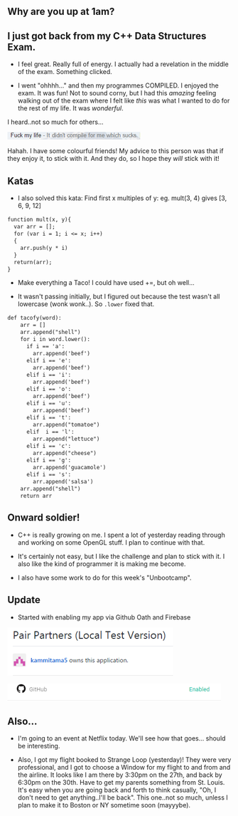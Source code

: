 ## Why are you up at 1am?

## I just got back from my C++ Data Structures Exam.

- I feel great. Really full of energy.
  I actually had a revelation in the middle of the exam.
  Something clicked. 

- I went "ohhhh..." and then my programmes COMPILED. 
  I enjoyed the exam. It was fun! 
  Not to sound corny, but I had this *amazing* feeling
  walking out of the exam
  where I felt like *this* was what I wanted to do for 
  the rest of my life. It was *wonderful*.
  
I heard..not so much for others...

![fk](/images/fk.png)

Hahah. I have some colourful friends! 
My advice to this person was that if they enjoy it, to stick with it.
And they do, so I hope they *will* stick with it! 

## Katas
- I also solved this kata:
  Find first x multiples of y:
  eg. mult(3, 4) gives [3, 6, 9, 12]
  
```
function mult(x, y){
  var arr = [];
  for (var i = 1; i <= x; i++)
  {
    arr.push(y * i)
  }
  return(arr);
}
```
- Make everything a Taco! 
  I could have used +=, but oh well...
 
- It wasn't passing initially, 
  but I figured out because the test
  wasn't all lowercase (wonk wonk..).
  So ```.lower``` fixed that.

```
def tacofy(word):
    arr = []
    arr.append("shell")
    for i in word.lower():
      if i == 'a':
        arr.append('beef')
      elif i == 'e':
        arr.append('beef')
      elif i == 'i':
        arr.append('beef')
      elif i == 'o':
        arr.append('beef')
      elif i == 'u':
        arr.append('beef')
      elif i == 't':
        arr.append("tomatoe")
      elif  i == 'l':
        arr.append("lettuce")
      elif i == 'c':
        arr.append("cheese")
      elif i == 'g':
        arr.append('guacamole')
      elif i == 's':
        arr.append('salsa')
    arr.append("shell")
    return arr
```
## Onward soldier! 

- C++ is really growing on me.
  I spent a lot of yesterday reading through and working on some OpenGL stuff.
  I plan to continue with that.

- It's certainly not easy, but I like the challenge and plan to stick with it.
  I also like the kind of programmer it is making me become. 
  
- I also have some work to do for this week's "Unbootcamp".

## Update

- Started with enabling my app via Github Oath and Firebase

![appown](/images/appown.png)

![appown1](/images/appown1.png)

## Also...

- I'm going to an event at Netflix today. We'll see how that goes...
  should be interesting.
  
- Also, I got my flight booked to Strange Loop (yesterday)! 
  They were very professional, and I got to choose a Window for my flight
  to and from and the airline.
  It looks like I am there by 3:30pm on the 27th, and back
  by 6:30pm on the 30th. Have to get my parents something from St. Louis.
  It's easy when you are going back and forth to think casually,
  "Oh, I don't need to get anything..I'll be back". This one..not so much,
  unless I plan to make it to Boston or NY sometime soon (mayyybe).
  
 

